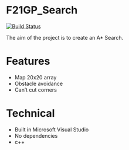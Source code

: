 # F21GP_Search
[![Build Status](https://travis-ci.org/GitAdam/F21GP_Search.svg?branch=master)](https://travis-ci.org/GitAdam/F21GP_Search)

The aim of the project is to create an A* Search.

# Features 
- Map 20x20 array 
- Obstacle avoidance
- Can’t cut corners 
# Technical
- Built in Microsoft Visual Studio
- No dependencies
- c++
